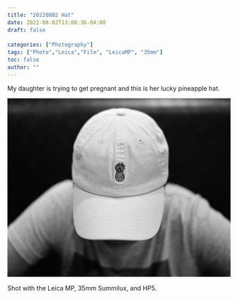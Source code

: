 ```yaml
---
title: "20220802 Hat"
date: 2022-08-02T13:08:36-04:00
draft: false

categories: ["Photography"]
tags: ["Photo","Leica","Film", "LeicaMP", "35mm"]
toc: false
author: ""
---
```


My daughter is trying to get pregnant and this is her lucky pineapple hat.

![Hat with pineapple](hat.jpg)

Shot with the Leica MP, 35mm Summilux, and HP5.